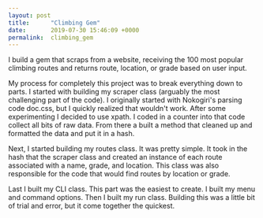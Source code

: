 ```yaml
---
layout: post
title:      "Climbing Gem"
date:       2019-07-30 15:46:09 +0000
permalink:  climbing_gem
---
```



I build a gem that scraps from a website, receiving the 100 most popular climbing routes and returns route, location, or grade based on user input. 

My process for completely this project was to break everything down to parts. I started with building my scraper class (arguably the most challenging part of the code). I originally started with Nokogiri's parsing code doc.css, but I quickly realized that wouldn't work. After some experimenting I decided to use xpath. I coded in a counter into that code collect all bits of raw data. From there a built a method that cleaned up and formatted the data and put it in a hash.

Next, I started building my routes class. It was pretty simple. It took in the hash that the scraper class and created an instance of each route associated with a name, grade, and location. This class was also responsible for the code that would find routes by location or grade.

Last I built my CLI class. This part was the easiest to create. I built my menu and command options. Then I built my run class. Building this was a little bit of trial and error, but it come together the quickest.

